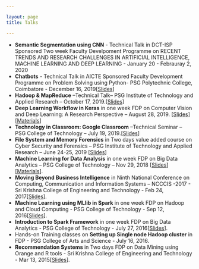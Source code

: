 ```yaml
---

layout: page
title: Talks

---
```

- **Semantic Segmentation using CNN** - Technical Talk in DCT-ISP Sponsored Two week Faculty Develpoment Programme on RECENT TRENDS AND RESEARCH CHALLENGES IN ARTIFICIAL INTELLIGENCE, MACHINE LEARNING AND DEEP LEARNING - January 20 - Febrauray 2, 2020
- **Chatbots** - Technical Talk in AICTE Sponsored Faculty Development Programme on Problem Solving using Python- PSG Polytechnic College, Coimbatore - December 16, 2019[[Slides](https://github.com/Ravitha/Ravitha.github.io/blob/master/Guest%20Lectures/Chatbots/Chatbots.pdf)] 
- **Hadoop & MapReduce** –Technical Talk– PSG Institute of Technology and Applied Research – October 17, 2019.[[Slides](https://github.com/Ravitha/Ravitha.github.io/blob/master/Guest%20Lectures/Hadoop%20%26%20MapReduce.pdf)]
- **Deep Learning Workflow in Keras** in one week FDP on Computer Vision and Deep Learning: A Research Perspective – August 28, 2019. [[Slides](https://github.com/Ravitha/Ravitha.github.io/blob/master/Guest%20Lectures/Deep%20Learning%20Workflow.pdf)][[Materials](https://github.com/Ravitha/Ravitha.github.io/tree/master/Guest%20Lectures/Image%20Processing)]
- **Technology in Classroom: Google Classroom** –Technical Seminar – PSG College of Technology – July 19, 2019.[[Slides](https://github.com/Ravitha/Ravitha.github.io/blob/master/Guest%20Lectures/LMS.pdf)]
- **File System and Memory Forensics** in Two days value added course on Cyber Security and Forensics – PSG Institute of Technology and Applied Research – June 24-25, 2019 [[Slides](https://github.com/Ravitha/Ravitha.github.io/blob/master/Guest%20Lectures/Digital%20Forensics.pdf)]
- **Machine Learning for Data Analysis** in one week FDP on Big Data Analytics – PSG College of Technology – Nov 29, 2018 [[Slides](https://github.com/Ravitha/Ravitha.github.io/blob/master/Guest%20Lectures/Machine%20Learning/AutoML.pdf)][[Materials](https://github.com/Ravitha/Ravitha.github.io/tree/master/Guest%20Lectures/Machine%20Learning)].
- **Moving Beyond Business Intelligence** in Ninth National Conference on Computing, Communication and Information Systems – NCCCIS -2017 - Sri Krishna College of Engineering and Technology - Feb 24, 2017[[Slides](https://github.com/Ravitha/Ravitha.github.io/blob/master/Guest%20Lectures/MovingBeyondBI.pdf)].
- **Machine Learning using MLlib in Spark** in one week FDP on Hadoop and Cloud Computing - PSG College of Technology - Sep 12, 2016[[Slides](https://github.com/Ravitha/Ravitha.github.io/blob/master/Guest%20Lectures/MLlib%20%E2%80%93%20Spark%20machine%20learning%20library.pdf)].
- **Introduction to Spark Framework** in one week FDP on Big Data Analytics - PSG College of Technology - July 27, 2016[[Slides](https://github.com/Ravitha/Ravitha.github.io/blob/master/Guest%20Lectures/Spark.pdf)].
- Hands-on Training classes on **Setting up Single node Hadoop cluster** in FDP - PSG College of Arts and Science - July 16, 2016.
- **Recommendation Systems** in Two days FDP on Data Mining using Orange and R tools - Sri Krishna College of Engineering and Technology - Mar 13, 2015[[Slides](https://github.com/Ravitha/Ravitha.github.io/blob/master/Guest%20Lectures/Recommendation.pdf)].

